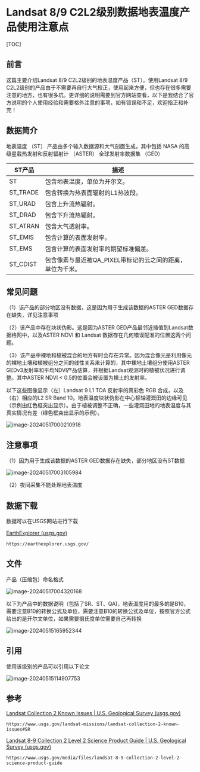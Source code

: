 # Landsat 8/9 C2L2级别数据地表温度产品使用注意点

[TOC]



## 前言

这篇主要介绍Landsat 8/9 C2L2级别的地表温度产品（ST）。使用Landsat 8/9 C2L2级别的产品由于不需要再自行大气校正，使用起来方便，但也存在很多需要注意的地方，也有很多坑。更详细的说明需要到官方网站查看，以下是我结合了官方说明的个人使用经验和需要格外注意的事项，如有错误和不足，欢迎指正和补充！

## 数据简介

地表温度 （ST） 产品由多个输入数据源和大气剖面生成，其中包括 NASA 的高级星载热发射和反射辐射计 （ASTER） 全球发射率数据集 （GED）

| ST产品   | 描述                                                       |
| -------- | ---------------------------------------------------------- |
| ST       | 包含地表温度，单位为开尔文。                               |
| ST_TRADE | 包含转换为热表面辐射的L1热波段。                           |
| ST_URAD  | 包含上升流热辐射。                                         |
| ST_DRAD  | 包含下升流热辐射。                                         |
| ST_ATRAN | 包含大气透射率。                                           |
| ST_EMIS  | 包含计算的表面发射率。                                     |
| ST_EMS   | 包含计算的表面发射率的期望标准偏差。                       |
| ST_CDIST | 包含像素与最近被QA_PIXEL带标记的云之间的距离，单位为千米。 |

## 常见问题

（1）该产品的部分地区没有数据，这是因为用于生成该数据的ASTER GED数据存在缺失，详见注意事项

（2）该产品中存在块状伪影。这是因为ASTER GED产品最邻近插值到Landsat数据格网中，以及ASTER NDVI 和 Landsat 数据存在几何错误配准的位置这两个问题。

（3）该产品中裸地和植被混合的地方有时会存在异常。因为混合像元是利用像元的裸地土壤和植被组分之间的线性关系来计算的，其中裸地土壤组分使用ASTER GEDv3发射率和平均NDVI产品估算，并根据Landsat观测时的植被状况进行调整。其中ASTER NDVI < 0.5的位置会被设置为裸土的发射率。

以下这些图像显示（左）Landsat 9 L1 TOA 反射率的真彩色 RGB 合成，以及（右）相应的L2 SR Band 10。地表温度块状伪影在中心枢轴灌溉田的边缘可见（示例由红色框突出显示）。由于植被调整不正确，一些灌溉田地的地表温度与其真实情况有差（绿色框突出显示的示例）。

![image-20240517000210918](https://cdn.jsdelivr.net/gh/zbhgis/BlogImg@main/blog/202506270856650.png)

## 注意事项

（1）因为用于生成该数据的ASTER GED数据存在缺失，部分地区没有ST数据

![image-20240517003105984](https://cdn.jsdelivr.net/gh/zbhgis/BlogImg@main/blog/202506270856440.png)

（2）夜间采集不能处理地表温度

## 数据下载

数据可以在USGS网站进行下载

[EarthExplorer (usgs.gov)](https://earthexplorer.usgs.gov/)

```
https://earthexplorer.usgs.gov/
```

## 文件

产品（压缩包）命名格式

![image-20240517004320168](https://cdn.jsdelivr.net/gh/zbhgis/BlogImg@main/blog/202506270856352.png)

以下为产品中的数据说明（包括了SR、ST、QA)，地表温度用的最多的是B10，需要注意B10的转换公式及单位，需要注意B10的转换公式及单位，按照官方公式给出的是开尔文单位，如果需要摄氏度单位需要自己再转换

![image-20240515165952344](https://cdn.jsdelivr.net/gh/zbhgis/BlogImg@main/blog/202506270856793.png)

## 引用

使用该级别的产品可以引用以下论文

![image-20240515114907753](https://cdn.jsdelivr.net/gh/zbhgis/BlogImg@main/blog/202506270856948.png)

## 参考

[Landsat Collection 2 Known Issues | U.S. Geological Survey (usgs.gov)](https://www.usgs.gov/landsat-missions/landsat-collection-2-known-issues#SR)

```
https://www.usgs.gov/landsat-missions/landsat-collection-2-known-issues#SR
```

[Landsat 8-9 Collection 2 Level 2 Science Product Guide | U.S. Geological Survey (usgs.gov)](https://www.usgs.gov/media/files/landsat-8-9-collection-2-level-2-science-product-guide)

```
https://www.usgs.gov/media/files/landsat-8-9-collection-2-level-2-science-product-guide
```


